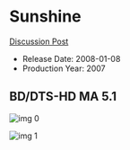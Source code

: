 # Sunshine

[Discussion Post](https://www.avsforum.com/threads/bass-eq-for-filtered-movies.2995212/post-58112974)

* Release Date: 2008-01-08
* Production Year: 2007

## BD/DTS-HD MA 5.1

![img 0](https://i.imgur.com/LNBj76J.jpg)

![img 1](https://i.imgur.com/BxsSlFb.jpg)

